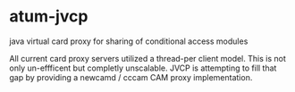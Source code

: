 # atum-jvcp
java virtual card proxy for sharing of conditional access modules

All current card proxy servers utilized a thread-per client model. This is not only un-effficent but completly unscalable. JVCP is attempting to fill that gap by providing a newcamd / cccam CAM proxy implementation.
